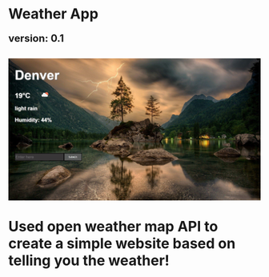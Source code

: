 <h1>Weather App</h> <p style="font-size: 20px;">version: 0.1</p>

![](https://github.com/MunFahim/Weather-App/blob/master/App-Images/app-nature.JPG)

Used open weather map API to create a simple website based on telling you the weather!
